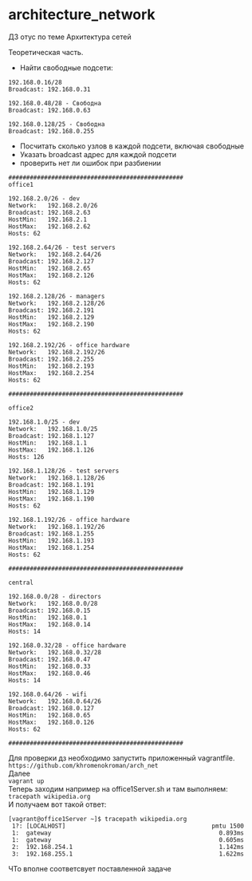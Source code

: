 # architecture_network
ДЗ отус по теме Архитектура сетей


Теоретическая часть.       

- Найти свободные подсети:      
```
192.168.0.16/28
Broadcast: 192.168.0.31

192.168.0.48/28 - Свободна
Broadcast: 192.168.0.63

192.168.0.128/25 - Свободна
Broadcast: 192.168.0.255
```       

- Посчитать сколько узлов в каждой подсети, включая свободные       
- Указать broadcast адрес для каждой подсети       
- проверить нет ли ошибок при разбиении       
```
#################################################
office1        

192.168.2.0/26 - dev 
Network:   192.168.2.0/26
Broadcast: 192.168.2.63
HostMin:   192.168.2.1
HostMax:   192.168.2.62
Hosts: 62

192.168.2.64/26 - test servers 
Network:   192.168.2.64/26
Broadcast: 192.168.2.127
HostMin:   192.168.2.65
HostMax:   192.168.2.126
Hosts: 62

192.168.2.128/26 - managers
Network:   192.168.2.128/26
Broadcast: 192.168.2.191
HostMin:   192.168.2.129
HostMax:   192.168.2.190
Hosts: 62

192.168.2.192/26 - office hardware
Network:   192.168.2.192/26
Broadcast: 192.168.2.255
HostMin:   192.168.2.193
HostMax:   192.168.2.254
Hosts: 62

#################################################

office2

192.168.1.0/25 - dev 
Network:   192.168.1.0/25
Broadcast: 192.168.1.127
HostMin:   192.168.1.1
HostMax:   192.168.1.126
Hosts: 126

192.168.1.128/26 - test servers
Network:   192.168.1.128/26
Broadcast: 192.168.1.191
HostMin:   192.168.1.129
HostMax:   192.168.1.190
Hosts: 62

192.168.1.192/26 - office hardware 
Network:   192.168.1.192/26
Broadcast: 192.168.1.255
HostMin:   192.168.1.193
HostMax:   192.168.1.254
Hosts: 62

#################################################

central

192.168.0.0/28 - directors 
Network:   192.168.0.0/28
Broadcast: 192.168.0.15
HostMin:   192.168.0.1
HostMax:   192.168.0.14
Hosts: 14       

192.168.0.32/28 - office hardware
Network:   192.168.0.32/28
Broadcast: 192.168.0.47
HostMin:   192.168.0.33
HostMax:   192.168.0.46
Hosts: 14 

192.168.0.64/26 - wifi
Network:   192.168.0.64/26
Broadcast: 192.168.0.127
HostMin:   192.168.0.65
HostMax:   192.168.0.126
Hosts: 62

#################################################
```      

Для проверки дз необходимо запустить приложенный vagrantfile.      
```https://github.com/khromenokroman/arch_net```      
Далее       
```vagrant up```        
Теперь заходим например на office1Server.sh и там выполняем:       
```tracepath wikipedia.org```      
И получаем вот такой ответ:
```
[vagrant@office1Server ~]$ tracepath wikipedia.org
 1?: [LOCALHOST]                                         pmtu 1500
 1:  gateway                                               0.893ms
 1:  gateway                                               0.605ms
 2:  192.168.254.1                                         1.142ms
 3:  192.168.255.1                                         1.622ms
```      
ЧТо вполне соответсвует поставленной задаче

